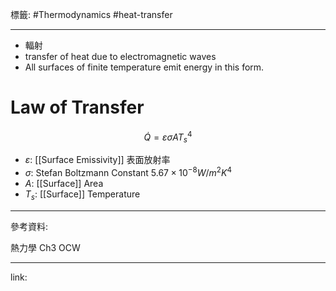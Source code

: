 標籤: #Thermodynamics #heat-transfer 

---

- 輻射
- transfer of heat due to electromagnetic waves
- All surfaces of finite temperature emit energy in this form.

# Law of Transfer

$$\dot{ Q } = \varepsilon \sigma A T_s^4$$

- $\varepsilon$: [[Surface Emissivity]] 表面放射率
- $\sigma$: Stefan Boltzmann Constant $5.67 \times 10^{ -8 } W/m^2K^4$
- $A$: [[Surface]] Area
- $T_s$: [[Surface]] Temperature

---

參考資料:

熱力學 Ch3 OCW

---

link:

